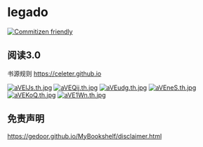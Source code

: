 # legado

[![Commitizen friendly](https://img.shields.io/badge/commitizen-friendly-brightgreen.svg)](http://commitizen.github.io/cz-cli/)

## 阅读3.0
书源规则 https://celeter.github.io

[![aVElJs.th.jpg](https://s1.ax1x.com/2020/07/28/aVElJs.th.jpg)](https://imgchr.com/i/aVElJs) [![aVEQij.th.jpg](https://s1.ax1x.com/2020/07/28/aVEQij.th.jpg)](https://imgchr.com/i/aVEQij) [![aVEudg.th.jpg](https://s1.ax1x.com/2020/07/28/aVEudg.th.jpg)](https://imgchr.com/i/aVEudg) [![aVEneS.th.jpg](https://s1.ax1x.com/2020/07/28/aVEneS.th.jpg)](https://imgchr.com/i/aVEneS) [![aVEKoQ.th.jpg](https://s1.ax1x.com/2020/07/28/aVEKoQ.th.jpg)](https://imgchr.com/i/aVEKoQ) [![aVE1Wn.th.jpg](https://s1.ax1x.com/2020/07/28/aVE1Wn.th.jpg)](https://imgchr.com/i/aVE1Wn)

## 免责声明
https://gedoor.github.io/MyBookshelf/disclaimer.html
